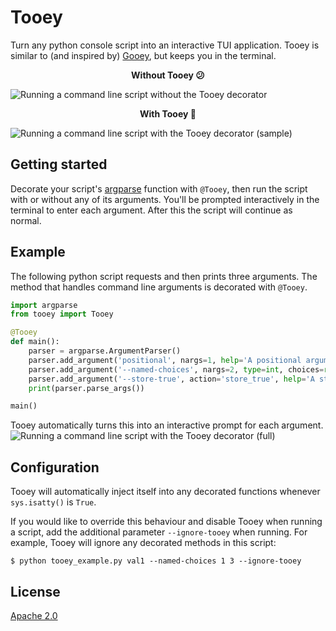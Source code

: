 # Tooey
Turn any python console script into an interactive TUI application.
Tooey is similar to (and inspired by) [Gooey](https://github.com/chriskiehl/Gooey/), but keeps you in the terminal.

<p align="center"><b>Without Tooey 😕</b></p>

![Running a command line script without the Tooey decorator](https://github.com/simonrob/tooey/assets/934006/938791ce-c0f5-4684-a779-48fdacb336b9)

<p align="center"><b>With Tooey 🎉</b></p>

![Running a command line script with the Tooey decorator (sample)](https://github.com/simonrob/tooey/assets/934006/c8c53abd-e4b3-4803-a42c-f3bffa409455)

## Getting started
Decorate your script's [argparse](https://docs.python.org/3/library/argparse.html) function with `@Tooey`, then run the script with or without any of its arguments.
You'll be prompted interactively in the terminal to enter each argument.
After this the script will continue as normal.

## Example
The following python script requests and then prints three arguments.
The method that handles command line arguments is decorated with `@Tooey`.

```python
import argparse
from tooey import Tooey

@Tooey
def main():
    parser = argparse.ArgumentParser()
    parser.add_argument('positional', nargs=1, help='A positional argument requiring one value')
    parser.add_argument('--named-choices', nargs=2, type=int, choices=range(1, 5), help='A named argument requiring two integers from a given list of choices')
    parser.add_argument('--store-true', action='store_true', help='A store_true argument')
    print(parser.parse_args())

main()
```

Tooey automatically turns this into an interactive prompt for each argument.
![Running a command line script with the Tooey decorator (full)](https://github.com/simonrob/tooey/assets/934006/a48d6499-04d2-42d1-91e3-f8d6db219266)

## Configuration
Tooey will automatically inject itself into any decorated functions whenever `sys.isatty()` is `True`.

If you would like to override this behaviour and disable Tooey when running a script, add the additional parameter `--ignore-tooey` when running.
For example, Tooey will ignore any decorated methods in this script:

```console
$ python tooey_example.py val1 --named-choices 1 3 --ignore-tooey
```

## License
[Apache 2.0](https://github.com/simonrob/tooey/blob/main/LICENSE)
